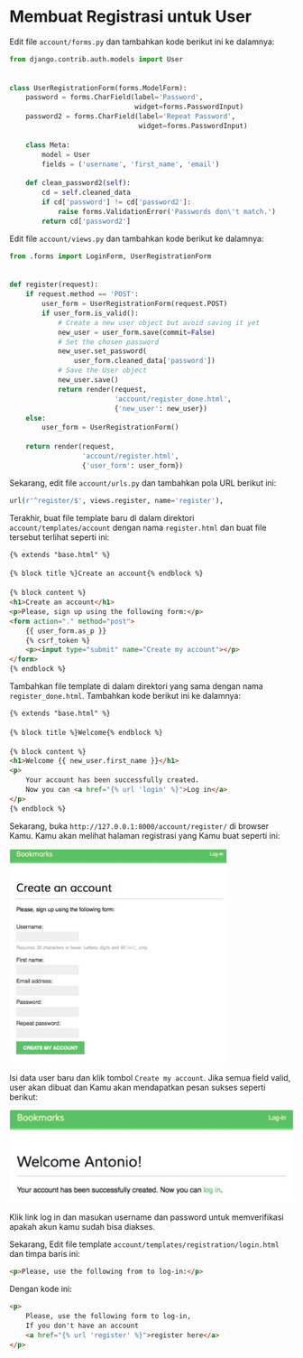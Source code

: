 # Membuat Registrasi untuk User

Edit file `account/forms.py` dan tambahkan kode berikut ini ke dalamnya:

```python
from django.contrib.auth.models import User


class UserRegistrationForm(forms.ModelForm):
    password = forms.CharField(label='Password',
                               widget=forms.PasswordInput)
    password2 = forms.CharField(label='Repeat Password',
                                widget=forms.PasswordInput)
                                
    class Meta:
        model = User
        fields = ('username', 'first_name', 'email')

    def clean_password2(self):
        cd = self.cleaned_data
        if cd['password'] != cd['password2']:
        	raise forms.ValidationError('Passwords don\'t match.')
        return cd['password2']
```

Edit file `account/views.py` dan tambahkan kode berikut ke dalamnya:

```python
from .forms import LoginForm, UserRegistrationForm


def register(request):
    if request.method == 'POST':
        user_form = UserRegistrationForm(request.POST)
        if user_form.is_valid():
            # Create a new user object but avoid saving it yet
            new_user = user_form.save(commit=False)
            # Set the chosen password
            new_user.set_password(
                user_form.cleaned_data['password'])
            # Save the User object
            new_user.save()
            return render(request, 
                          'account/register_done.html',
                          {'new_user': new_user})
    else:
        user_form = UserRegistrationForm()

    return render(request,
                  'account/register.html',
                  {'user_form': user_form})
```

Sekarang, edit file `account/urls.py` dan tambahkan pola URL berikut ini:

```python
url(r'^register/$', views.register, name='register'),
```

Terakhir, buat file template baru di dalam direktori `account/templates/account` dengan nama `register.html` dan buat file tersebut terlihat seperti ini:

```html
{% extends "base.html" %}

{% block title %}Create an account{% endblock %}

{% block content %}
<h1>Create an account</h1>
<p>Please, sign up using the following form:</p>
<form action="." method="post">
    {{ user_form.as_p }}
    {% csrf_token %}
    <p><input type="submit" name="Create my account"></p>
</form>
{% endblock %}
```

Tambahkan file template di dalam direktori yang sama dengan nama `register_done.html`. Tambahkan kode berikut ini ke dalamnya:

```html
{% extends "base.html" %}

{% block title %}Welcome{% endblock %}

{% block content %}
<h1>Welcome {{ new_user.first_name }}</h1>
<p>
    Your account has been successfully created.
    Now you can <a href="{% url 'login' %}">Log in</a>
</p>
{% endblock %}
```

Sekarang, buka `http://127.0.0.1:8000/account/register/` di browser Kamu. Kamu akan melihat halaman registrasi yang Kamu buat seperti ini:

![](../images/13.JPG)

Isi data user baru dan klik tombol `Create my account`. Jika semua field valid, user akan dibuat dan Kamu akan mendapatkan pesan sukses seperti berikut:

![](../images/14.JPG)

Klik link log in dan masukan username dan password untuk memverifikasi apakah akun kamu sudah bisa diakses.

Sekarang, Edit file template `account/templates/registration/login.html` dan timpa baris ini:

```html
<p>Please, use the following from to log-in:</p>
```

Dengan kode ini:

```html
<p>
    Please, use the following form to log-in, 
    If you don't have an account 
    <a href="{% url 'register' %}">register here</a>
</p>
```


